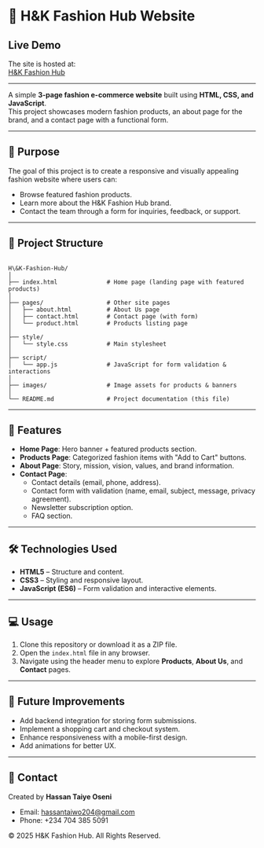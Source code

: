 
# 👗 H&K Fashion Hub Website

## Live Demo

The site is hosted at:  
[H&K Fashion Hub](https://hassantaiye.github.io/H-K-fashionhub/index.html)

---

A simple **3-page fashion e-commerce website** built using **HTML, CSS, and JavaScript**.  
This project showcases modern fashion products, an about page for the brand, and a contact page with a functional form.

---

## 🌟 Purpose
The goal of this project is to create a responsive and visually appealing fashion website where users can:
- Browse featured fashion products.
- Learn more about the H&K Fashion Hub brand.
- Contact the team through a form for inquiries, feedback, or support.

---

## 📂 Project Structure
```

H\&K-Fashion-Hub/
│
├── index.html              # Home page (landing page with featured products)
│
├── pages/                  # Other site pages
│   ├── about.html          # About Us page
│   ├── contact.html        # Contact page (with form)
│   └── product.html        # Products listing page
│
├── style/
│   └── style.css           # Main stylesheet
│
├── script/
│   └── app.js              # JavaScript for form validation & interactions
│
├── images/                 # Image assets for products & banners
│
└── README.md               # Project documentation (this file)

```

---

## 🚀 Features
- **Home Page**: Hero banner + featured products section.  
- **Products Page**: Categorized fashion items with "Add to Cart" buttons.  
- **About Page**: Story, mission, vision, values, and brand information.  
- **Contact Page**:  
  - Contact details (email, phone, address).  
  - Contact form with validation (name, email, subject, message, privacy agreement).  
  - Newsletter subscription option.  
  - FAQ section.  

---

## 🛠️ Technologies Used
- **HTML5** – Structure and content.  
- **CSS3** – Styling and responsive layout.  
- **JavaScript (ES6)** – Form validation and interactive elements.  

---


## 💻 Usage
1. Clone this repository or download it as a ZIP file.  
2. Open the `index.html` file in any browser.  
3. Navigate using the header menu to explore **Products**, **About Us**, and **Contact** pages.  

---

## 📌 Future Improvements
- Add backend integration for storing form submissions.  
- Implement a shopping cart and checkout system.  
- Enhance responsiveness with a mobile-first design.  
- Add animations for better UX.  

---

## 📧 Contact
Created by **Hassan Taiye Oseni**  
- Email: [hassantaiwo204@gmail.com](mailto:hassantaiwo204@gmail.com)  
- Phone: +234 704 385 5091  

&copy; 2025 H&K Fashion Hub. All Rights Reserved.  



